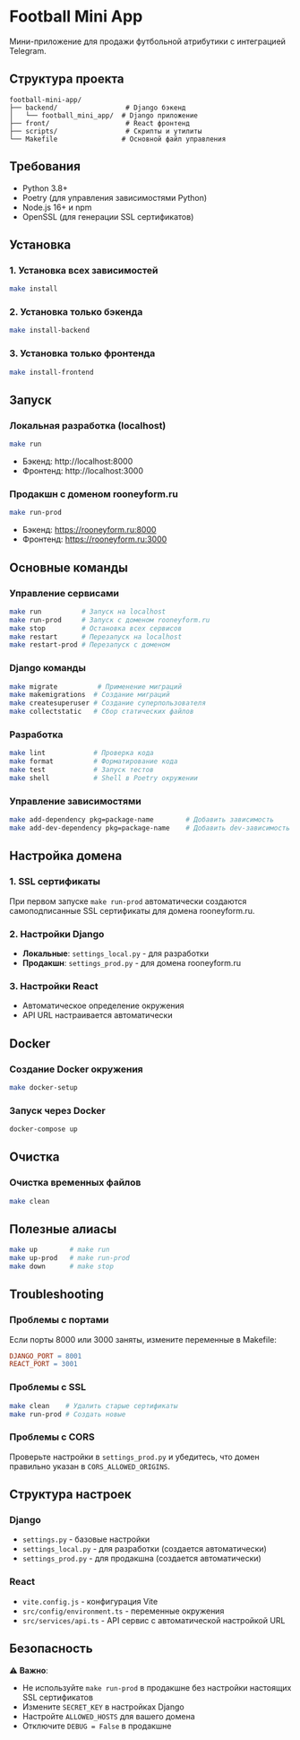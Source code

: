 # Football Mini App

Мини-приложение для продажи футбольной атрибутики с интеграцией Telegram.

## Структура проекта

```
football-mini-app/
├── backend/                 # Django бэкенд
│   └── football_mini_app/  # Django приложение
├── front/                   # React фронтенд
├── scripts/                 # Скрипты и утилиты
└── Makefile                # Основной файл управления
```

## Требования

- Python 3.8+
- Poetry (для управления зависимостями Python)
- Node.js 16+ и npm
- OpenSSL (для генерации SSL сертификатов)

## Установка

### 1. Установка всех зависимостей
```bash
make install
```

### 2. Установка только бэкенда
```bash
make install-backend
```

### 3. Установка только фронтенда
```bash
make install-frontend
```

## Запуск

### Локальная разработка (localhost)
```bash
make run
```
- Бэкенд: http://localhost:8000
- Фронтенд: http://localhost:3000

### Продакшн с доменом rooneyform.ru
```bash
make run-prod
```
- Бэкенд: https://rooneyform.ru:8000
- Фронтенд: https://rooneyform.ru:3000

## Основные команды

### Управление сервисами
```bash
make run          # Запуск на localhost
make run-prod     # Запуск с доменом rooneyform.ru
make stop         # Остановка всех сервисов
make restart      # Перезапуск на localhost
make restart-prod # Перезапуск с доменом
```

### Django команды
```bash
make migrate          # Применение миграций
make makemigrations  # Создание миграций
make createsuperuser # Создание суперпользователя
make collectstatic   # Сбор статических файлов
```

### Разработка
```bash
make lint            # Проверка кода
make format          # Форматирование кода
make test            # Запуск тестов
make shell           # Shell в Poetry окружении
```

### Управление зависимостями
```bash
make add-dependency pkg=package-name        # Добавить зависимость
make add-dev-dependency pkg=package-name    # Добавить dev-зависимость
```

## Настройка домена

### 1. SSL сертификаты
При первом запуске `make run-prod` автоматически создаются самоподписанные SSL сертификаты для домена rooneyform.ru.

### 2. Настройки Django
- **Локальные**: `settings_local.py` - для разработки
- **Продакшн**: `settings_prod.py` - для домена rooneyform.ru

### 3. Настройки React
- Автоматическое определение окружения
- API URL настраивается автоматически

## Docker

### Создание Docker окружения
```bash
make docker-setup
```

### Запуск через Docker
```bash
docker-compose up
```

## Очистка

### Очистка временных файлов
```bash
make clean
```

## Полезные алиасы

```bash
make up        # make run
make up-prod   # make run-prod
make down      # make stop
```

## Troubleshooting

### Проблемы с портами
Если порты 8000 или 3000 заняты, измените переменные в Makefile:
```makefile
DJANGO_PORT = 8001
REACT_PORT = 3001
```

### Проблемы с SSL
```bash
make clean    # Удалить старые сертификаты
make run-prod # Создать новые
```

### Проблемы с CORS
Проверьте настройки в `settings_prod.py` и убедитесь, что домен правильно указан в `CORS_ALLOWED_ORIGINS`.

## Структура настроек

### Django
- `settings.py` - базовые настройки
- `settings_local.py` - для разработки (создается автоматически)
- `settings_prod.py` - для продакшна (создается автоматически)

### React
- `vite.config.js` - конфигурация Vite
- `src/config/environment.ts` - переменные окружения
- `src/services/api.ts` - API сервис с автоматической настройкой URL

## Безопасность

⚠️ **Важно**: 
- Не используйте `make run-prod` в продакшне без настройки настоящих SSL сертификатов
- Измените `SECRET_KEY` в настройках Django
- Настройте `ALLOWED_HOSTS` для вашего домена
- Отключите `DEBUG = False` в продакшне
